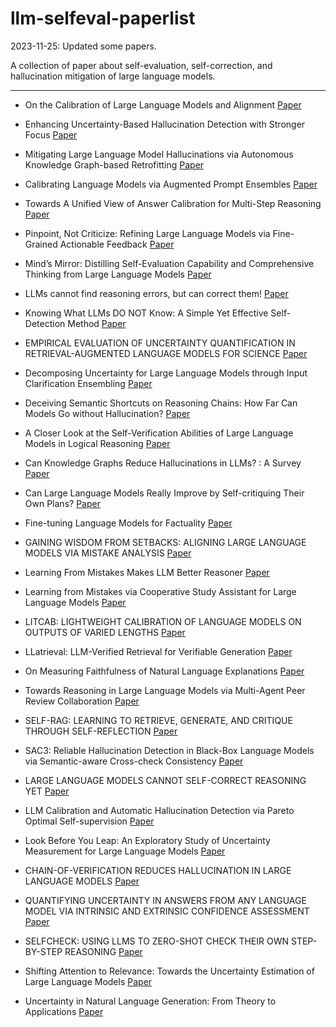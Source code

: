 # llm-selfeval-paperlist
2023-11-25: Updated some papers. 

A collection of paper about self-evaluation, self-correction, and hallucination mitigation of large language models. 

-------------------------------------

- On the Calibration of Large Language Models and Alignment
[Paper](https://arxiv.org/pdf/2311.13240.pdf)

- Enhancing Uncertainty-Based Hallucination Detection with Stronger Focus
[Paper](https://arxiv.org/pdf/2311.13230.pdf)

- Mitigating Large Language Model Hallucinations via Autonomous Knowledge Graph-based Retrofitting
[Paper](https://arxiv.org/pdf/2311.13314.pdf)

- Calibrating Language Models via Augmented Prompt Ensembles
[Paper](https://openreview.net/pdf?id=L0dc4wqbNs)

- Towards A Unified View of Answer Calibration for Multi-Step Reasoning
[Paper](https://arxiv.org/abs/2311.09101)

- Pinpoint, Not Criticize: Refining Large Language Models via Fine-Grained Actionable Feedback
[Paper](https://arxiv.org/pdf/2311.09336.pdf)

- Mind’s Mirror: Distilling Self-Evaluation Capability and Comprehensive Thinking from Large Language Models
[Paper](https://arxiv.org/abs/2311.09214)

- LLMs cannot find reasoning errors, but can correct them!
[Paper](https://arxiv.org/abs/2311.08516)

- Knowing What LLMs DO NOT Know: A Simple Yet Effective Self-Detection Method
[Paper](https://paperswithcode.com/paper/knowing-what-llms-do-not-know-a-simple-yet)

- EMPIRICAL EVALUATION OF UNCERTAINTY QUANTIFICATION IN RETRIEVAL-AUGMENTED LANGUAGE MODELS FOR SCIENCE
[Paper](https://arxiv.org/pdf/2311.09358.pdf)

- Decomposing Uncertainty for Large Language Models through Input Clarification Ensembling
[Paper](https://arxiv.org/abs/2311.08718)

- Deceiving Semantic Shortcuts on Reasoning Chains: How Far Can Models Go without Hallucination?
[Paper](https://arxiv.org/abs/2311.08718)

- A Closer Look at the Self-Verification Abilities of Large Language Models in Logical Reasoning
[Paper](https://arxiv.org/abs/2311.07954)

- Can Knowledge Graphs Reduce Hallucinations in LLMs? : A Survey
[Paper](https://arxiv.org/abs/2311.07914)

- Can Large Language Models Really Improve by Self-critiquing Their Own Plans?
[Paper](https://arxiv.org/abs/2310.08118)

- Fine-tuning Language Models for Factuality
[Paper](https://arxiv.org/abs/2311.08401)

- GAINING WISDOM FROM SETBACKS: ALIGNING LARGE LANGUAGE MODELS VIA MISTAKE ANALYSIS
[Paper](https://arxiv.org/pdf/2310.10477)

- Learning From Mistakes Makes LLM Better Reasoner
[Paper](https://arxiv.org/abs/2310.20689)

- Learning from Mistakes via Cooperative Study Assistant for Large Language Models
[Paper](https://arxiv.org/abs/2305.13829)

- LITCAB: LIGHTWEIGHT CALIBRATION OF LANGUAGE MODELS ON OUTPUTS OF VARIED LENGTHS
[Paper](https://arxiv.org/abs/2310.19208)

- LLatrieval: LLM-Verified Retrieval for Verifiable Generation
[Paper](https://arxiv.org/abs/2311.07838)

- On Measuring Faithfulness of Natural Language Explanations
[Paper](https://arxiv.org/abs/2311.07466)

- Towards Reasoning in Large Language Models via Multi-Agent Peer Review Collaboration
[Paper](https://paperswithcode.com/paper/towards-reasoning-in-large-language-models)

- SELF-RAG: LEARNING TO RETRIEVE, GENERATE, AND CRITIQUE THROUGH SELF-REFLECTION
[Paper](https://arxiv.org/abs/2310.11511)

- SAC3: Reliable Hallucination Detection in Black-Box Language Models via
Semantic-aware Cross-check Consistency
[Paper](https://paperswithcode.com/paper/sac-3-reliable-hallucination-detection-in)

- LARGE LANGUAGE MODELS CANNOT SELF-CORRECT REASONING YET
[Paper](https://arxiv.org/abs/2310.01798)

- LLM Calibration and Automatic Hallucination Detection via Pareto Optimal Self-supervision
[Paper](https://paperswithcode.com/paper/automatic-calibration-and-error-correction/review/)

- Look Before You Leap: An Exploratory Study of Uncertainty Measurement for Large Language Models
[Paper](https://arxiv.org/abs/2307.10236)

- CHAIN-OF-VERIFICATION REDUCES HALLUCINATION IN LARGE LANGUAGE MODELS
[Paper](https://arxiv.org/abs/2309.11495)

- QUANTIFYING UNCERTAINTY IN ANSWERS FROM ANY LANGUAGE MODEL VIA INTRINSIC AND EXTRINSIC CONFIDENCE ASSESSMENT
[Paper](https://paperswithcode.com/paper/quantifying-uncertainty-in-answers-from-any)

- SELFCHECK: USING LLMS TO ZERO-SHOT CHECK THEIR OWN STEP-BY-STEP REASONING
[Paper](https://arxiv.org/pdf/2308.00436.pdf)

- Shifting Attention to Relevance: Towards the Uncertainty Estimation of Large Language Models
[Paper](https://arxiv.org/abs/2307.01379)

- Uncertainty in Natural Language Generation: From Theory to Applications
[Paper](https://arxiv.org/abs/2307.15703)


